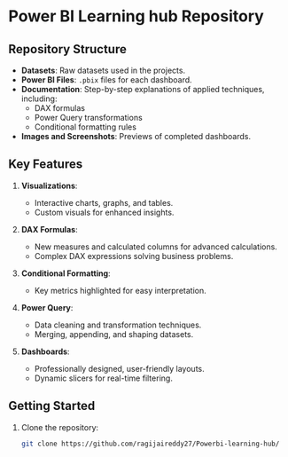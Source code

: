 # Power BI Learning hub Repository
## Repository Structure
- **Datasets**: Raw datasets used in the projects.
- **Power BI Files**: `.pbix` files for each dashboard.
- **Documentation**: Step-by-step explanations of applied techniques, including:
  - DAX formulas
  - Power Query transformations
  - Conditional formatting rules
- **Images and Screenshots**: Previews of completed dashboards.

## Key Features
1. **Visualizations**:
   - Interactive charts, graphs, and tables.
   - Custom visuals for enhanced insights.

2. **DAX Formulas**:
   - New measures and calculated columns for advanced calculations.
   - Complex DAX expressions solving business problems.

3. **Conditional Formatting**:
   - Key metrics highlighted for easy interpretation.
4. **Power Query**:
   - Data cleaning and transformation techniques.
   - Merging, appending, and shaping datasets.
5. **Dashboards**:
   - Professionally designed, user-friendly layouts.
   - Dynamic slicers for real-time filtering.
## Getting Started
1. Clone the repository:
   ```bash
   git clone https://github.com/ragijaireddy27/Powerbi-learning-hub/
